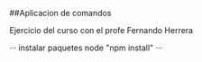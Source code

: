 ##Aplicacion de comandos

Ejercicio del curso con el profe Fernando Herrera

···
instalar paquetes node "npm install"
···